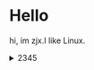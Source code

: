 # Hello

hi, im zjx.I like Linux.

  <details>
      <summary>2345</summary>
      <p>
          <img src="111.png"/>
      </p>
  </details>
